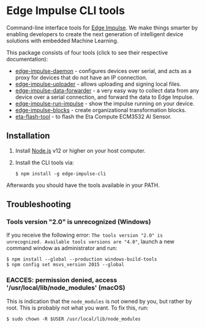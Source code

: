 # Edge Impulse CLI tools

Command-line interface tools for [Edge Impulse](https://www.edgeimpulse.com). We make things smarter by enabling developers to create the next generation of intelligent device solutions with embedded Machine Learning.

This package consists of four tools (click to see their respective documentation):

* [edge-impulse-daemon](https://docs.edgeimpulse.com/docs/cli-daemon) - configures devices over serial, and acts as a proxy for devices that do not have an IP connection.
* [edge-impulse-uploader](https://docs.edgeimpulse.com/docs/cli-uploader) - allows uploading and signing local files.
* [edge-impulse-data-forwarder](https://docs.edgeimpulse.com/docs/cli-data-forwarder) - a very easy way to collect data from any device over a serial connection, and forward the data to Edge Impulse.
* [edge-impulse-run-impulse](https://docs.edgeimpulse.com/docs/cli-run-impulse) - show the impulse running on your device.
* [edge-impulse-blocks](https://docs.edgeimpulse.com/docs/cli-blocks) - create organizational transformation blocks.
* [eta-flash-tool](https://docs.edgeimpulse.com/docs/cli-eta-flash-tool) - to flash the Eta Compute ECM3532 AI Sensor.

## Installation

1. Install [Node.js](https://nodejs.org/en/) v12 or higher on your host computer.
2. Install the CLI tools via:

    ```
    $ npm install -g edge-impulse-cli
    ```

Afterwards you should have the tools available in your PATH.

## Troubleshooting

### Tools version "2.0" is unrecognized (Windows)

If you receive the following error: `The tools version "2.0" is unrecognized. Available tools versions are "4.0"`, launch a new command window as administrator and run:

```
$ npm install --global --production windows-build-tools
$ npm config set msvs_version 2015 --global
```

### EACCES: permission denied, access '/usr/local/lib/node_modules' (macOS)

This is indication that the `node_modules` is not owned by you, but rather by root. This is probably not what you want. To fix this, run:

```
$ sudo chown -R $USER /usr/local/lib/node_modules
```

